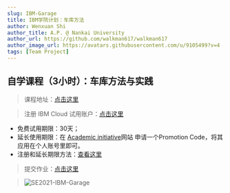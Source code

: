 ```yaml
---
slug: IBM-Garage
title: IBM学院计划：车库方法
author: Wenxuan Shi
author_title: A.P. @ Nankai University
author_url: https://github.com/walkman617/walkman617
author_image_url: https://avatars.githubusercontent.com/u/9105499?v=4
tags: [Team Project]
---
```


## 自学课程（3小时）：车库方法与实践

> 课程地址：[点击这里](https://www.ibm.com/cloud/architecture/content/course/garage-method-for-cloud-advocate)

> 注册 IBM Cloud 试用账户：[点击这里](https://cloud.ibm.com/registration/trial)
 - 免费试用期限：30天；
 - 延长使用期限：在 [Academic initiative](https://www.ibm.com/academic/home)网站
申请一个Promotion Code，将其应用在个人账号里即可。
 - 注册和延长期限方法：[查看这里](https://github.com/walkman617/SE2021/blob/main/IBM/IBM_Cloud_Trial.pdf)

> 提交作业：[点击这里](http://nankai-cs.mikecrm.com/5ybHJ0y)

> ![SE2021-IBM-Garage](/img/assignments/ibm-garage.png)
